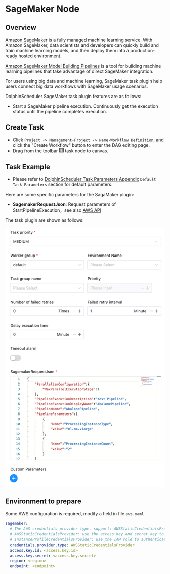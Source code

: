 # SageMaker Node

## Overview

[Amazon SageMaker](https://docs.aws.amazon.com/sagemaker/index.html) is a fully managed machine learning service. With Amazon SageMaker, data scientists and developers can quickly build and train machine learning models, and then deploy them into a production-ready hosted environment.

[Amazon SageMaker Model Building Pipelines](https://docs.aws.amazon.com/sagemaker/latest/dg/pipelines.html) is a tool for building machine learning pipelines that take advantage of direct SageMaker integration.

For users using big data and machine learning, SageMaker task plugin help users connect big data workflows with SageMaker usage scenarios.

DolphinScheduler SageMaker task plugin features are as follows:

- Start a SageMaker pipeline execution. Continuously get the execution status until the pipeline completes execution.

## Create Task

- Click `Project -> Management-Project -> Name-Workflow Definition`, and click the "Create Workflow" button to enter the
  DAG editing page.
- Drag from the toolbar <img src="../../../../img/tasks/icons/sagemaker.png" width="15"/> task node to canvas.

## Task Example

[//]: # (TODO: use the commented anchor below once our website template supports this syntax)
[//]: # (- Please refer to [DolphinScheduler Task Parameters Appendix]&#40;appendix.md#default-task-parameters&#41; `Default Task Parameters` section for default parameters.)

- Please refer to [DolphinScheduler Task Parameters Appendix](appendix.md) `Default Task Parameters` section for default parameters.

Here are some specific parameters for the SagaMaker plugin:

- **SagemakerRequestJson**: Request parameters of StartPipelineExecution，see also [AWS API](https://docs.aws.amazon.com/sagemaker/latest/APIReference/API_StartPipelineExecution.html)

The task plugin are shown as follows:

![sagemaker_pipeline](../../../../img/tasks/demo/sagemaker_pipeline.png)

## Environment to prepare

Some AWS configuration is required, modify a field in file `aws.yaml`

```yaml
sagemaker:
  # The AWS credentials provider type. support: AWSStaticCredentialsProvider, InstanceProfileCredentialsProvider
  # AWSStaticCredentialsProvider: use the access key and secret key to authenticate
  # InstanceProfileCredentialsProvider: use the IAM role to authenticate
  credentials.provider.type: AWSStaticCredentialsProvider
  access.key.id: <access.key.id>
  access.key.secret: <access.key.secret>
  region: <region>
  endpoint: <endpoint>
```

